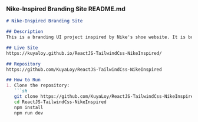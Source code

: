 ### Nike-Inspired Branding Site README.md

```markdown
# Nike-Inspired Branding Site

## Description
This is a branding UI project inspired by Nike's shoe website. It is built using ReactJS, Vite, and TailwindCSS. The site is designed to showcase shoes and has no additional functionalities.

## Live Site
https://kuyaloy.github.io/ReactJS-TailwindCss-NikeInspired/

## Repository
https://github.com/KuyaLoy/ReactJS-TailwindCss-NikeInspired

## How to Run
1. Clone the repository:
   ```sh
   git clone https://github.com/KuyaLoy/ReactJS-TailwindCss-NikeInspired.git
   cd ReactJS-TailwindCss-NikeInspired
   npm install
   npm run dev
